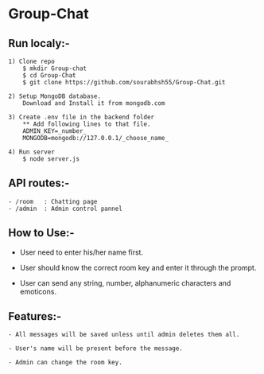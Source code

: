 # Group-Chat

## Run localy:-
    1) Clone repo
        $ mkdir Group-chat
        $ cd Group-Chat
        $ git clone https://github.com/sourabhsh55/Group-Chat.git

    2) Setup MongoDB database.
        Download and Install it from mongodb.com

    3) Create .env file in the backend folder
        ** Add following lines to that file.
        ADMIN_KEY=_number_
        MONGODB=mongodb://127.0.0.1/_choose_name_

    4) Run server
        $ node server.js

## API routes:-

    - /room   : Chatting page
    - /admin  : Admin control pannel

## How to Use:-

- User need to enter his/her name first.

- User should know the correct room key and enter it through the prompt.

- User can send any string, number, alphanumeric characters and emoticons.

## Features:-

    - All messages will be saved unless until admin deletes them all.

    - User's name will be present before the message.

    - Admin can change the room key.